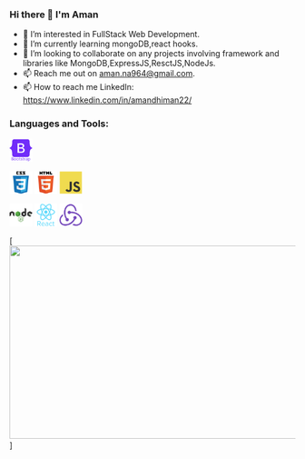 ### Hi there 👋 I'm Aman

<!--
**aman22o8/aman22o8** is a ✨ _special_ ✨ repository because its `README.md` (this file) appears on your GitHub profile.

Here are some ideas to get you started:

- 🔭 I’m currently working on 
- 🌱 I’m currently learning ...
- 👯 I’m looking to collaborate on ...
- 🤔 I’m looking for help with ...
- 💬 Ask me about ...
- 📫 How to reach me: ...
- 😄 Pronouns: ...
- ⚡ Fun fact: ...

-->
- 👀 I’m interested in FullStack Web Development.
- 🌱 I’m currently learning mongoDB,react hooks.
- 👯 I’m looking to collaborate on any projects involving framework and libraries like MongoDB,ExpressJS,ResctJS,NodeJs.
- 📫 Reach me out on aman.na964@gmail.com.
- 📫 How to reach me LinkedIn: https://www.linkedin.com/in/amandhiman22/


<h3 align="left">Languages and Tools:</h3>

  
  <a href="https://getbootstrap.com" target="_blank" rel="noreferrer"> <img src="https://raw.githubusercontent.com/devicons/devicon/master/icons/bootstrap/bootstrap-plain-wordmark.svg" alt="bootstrap" width="40" height="40"/> </a> 

   
 
[<img style="margin-right: 150px margin-left: 150px" width="40" height="40" src='https://raw.githubusercontent.com/devicons/devicon/master/icons/css3/css3-original-wordmark.svg' height=30>](https://www.w3schools.com/css/)
[<img style="margin-right: 150px margin-left: 150px" width="40" height="40" src='https://raw.githubusercontent.com/devicons/devicon/master/icons/html5/html5-original-wordmark.svg' height=30>](https://www.w3.org/html/)
[<img style="margin-right: 150px margin-left: 150px" width="40" height="40" src='https://raw.githubusercontent.com/devicons/devicon/master/icons/javascript/javascript-original.svg' height=30>](https://developer.mozilla.org/en-US/docs/Web/JavaScript)

[<img style="margin-right: 150px margin-left: 150px" width="40" height="40" src='https://raw.githubusercontent.com/devicons/devicon/master/icons/nodejs/nodejs-original-wordmark.svg' height=30>](https://nodejs.org)
[<img style="margin-right: 150px margin-left: 150px" width="40" height="40" src='https://raw.githubusercontent.com/devicons/devicon/master/icons/react/react-original-wordmark.svg' height=30>](https://reactjs.org/)
[<img style="margin-right: 150px margin-left: 150px" width="40" height="40" src='https://raw.githubusercontent.com/devicons/devicon/master/icons/redux/redux-original.svg' height=30>](https://redux.js.org)


[<img style="margin-right: 150px margin-left: 150px" width="540" height="340" src='https://github-readme-stats.vercel.app/api/top-langs?username=aman22o8&show_icons=true&locale=en&layout=compact' height=30>]
  




 



